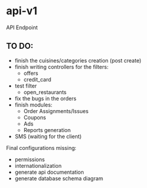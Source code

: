 # api-v1
API Endpoint

## TO DO:

- finish the cuisines/categories creation (post create)
- finish writing controllers for the filters:
  - offers
  - credit_card 
- test filter
  - open_restaurants
- fix the bugs in the orders
- finish modules:
  - Order Assignments/Issues
  - Coupons
  - Ads
  - Reports generation
- SMS (waiting for the client)

Final configurations missing:
- permissions
- internationalization
- generate api documentation
- generate database schema diagram
